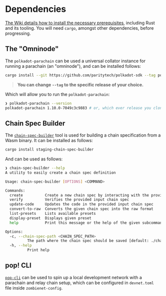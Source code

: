 # Dependencies

[The Wiki details how to install the necessary prerequisites](https://guide.kusama.network/docs/build-guides-install-deps/), including Rust and its tooling. You will need `cargo`, amongst other dependencies, before progressing.

## The "Omninode"

The `polkadot-parachain` can be used a universal collator instance for running a parachain (an "omninode"), and can be installed follows:

```sh
cargo install --git https://github.com/paritytech/polkadot-sdk --tag polkadot-v1.10.0 --force polkadot-parachain-bin
```

> **You can change `--tag` to the specific release of your choice.**

Which will allow you to run the `polkadot-parachain`:

```sh
❯ polkadot-parachain --version
polkadot-parachain 1.10.0-7049c3c9883 # or, which ever release you cloned.
```

## Chain Spec Builder

The [`chain-spec-builder`](https://paritytech.github.io/polkadot-sdk/master/staging_chain_spec_builder/index.html) tool is used for building a chain specification from a Wasm binary. It can be installed as follows:

```sh
cargo install staging-chain-spec-builder
```

And can be used as follows:

```sh
❯ chain-spec-builder --help
A utility to easily create a chain spec definition

Usage: chain-spec-builder [OPTIONS] <COMMAND>

Commands:
  create          Create a new chain spec by interacting with the provided runtime wasm blob
  verify          Verifies the provided input chain spec
  update-code     Updates the code in the provided input chain spec
  convert-to-raw  Converts the given chain spec into the raw format
  list-presets    Lists available presets
  display-preset  Displays given preset
  help            Print this message or the help of the given subcommand(s)

Options:
  -c, --chain-spec-path <CHAIN_SPEC_PATH>
          The path where the chain spec should be saved [default: ./chain_spec.json]
  -h, --help
          Print help
```

## pop! CLI

[`pop-cli`](https://github.com/r0gue-io/pop-cli?tab=readme-ov-file#install) can be used to spin up a local development network with a parachain and relay chain setup, which can be configured in `devnet.toml` file inside `zombienet-config`.
